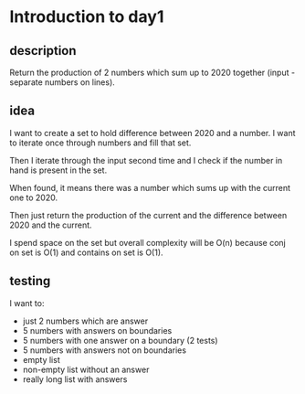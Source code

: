# Introduction to day1

## description

Return the production of 2 numbers which sum up to 2020 together (input - separate numbers on lines).

## idea

I want to create a set to hold difference between 2020 and a number. I want to iterate once through numbers and fill that set.

Then I iterate through the input second time and I check if the number in hand is present in the set.

When found, it means there was a number which sums up with the current one to 2020.

Then just return the production of the current and the difference between 2020 and the current.

I spend space on the set but overall complexity will be O(n) because conj on set is O(1) and contains on set is O(1).

## testing

I want to:
 - just 2 numbers which are answer
 - 5 numbers with answers on boundaries
 - 5 numbers with one answer on a boundary (2 tests)
 - 5 numbers with answers not on boundaries
 - empty list
 - non-empty list without an answer
 - really long list with answers
